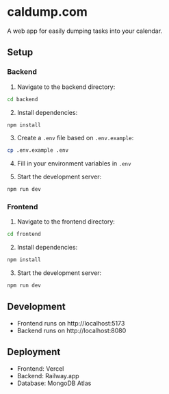 # caldump.com

A web app for easily dumping tasks into your calendar.

## Setup

### Backend
1. Navigate to the backend directory:
```bash
cd backend
```

2. Install dependencies:
```bash
npm install
```

3. Create a `.env` file based on `.env.example`:
```bash
cp .env.example .env
```

4. Fill in your environment variables in `.env`

5. Start the development server:
```bash
npm run dev
```

### Frontend
1. Navigate to the frontend directory:
```bash
cd frontend
```

2. Install dependencies:
```bash
npm install
```

3. Start the development server:
```bash
npm run dev
```

## Development
- Frontend runs on http://localhost:5173
- Backend runs on http://localhost:8080

## Deployment
- Frontend: Vercel
- Backend: Railway.app
- Database: MongoDB Atlas
